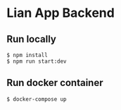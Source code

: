 # Lian App Backend

## Run locally
```shell
$ npm install
$ npm run start:dev
```

## Run docker container
```shell
$ docker-compose up
```
